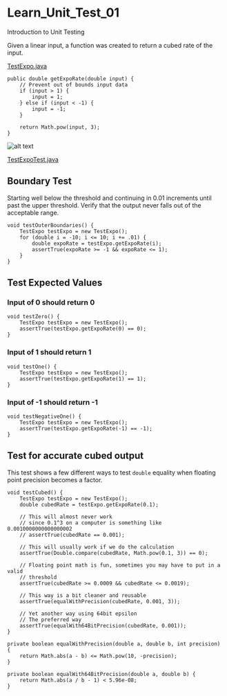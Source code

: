 # Learn_Unit_Test_01
Introduction to Unit Testing

Given a linear input, a function was created to return a cubed rate of the input.

[TestExpo.java](src/TestExpo.java)

```
public double getExpoRate(double input) {
	// Prevent out of bounds input data
	if (input > 1) {
		input = 1;
	} else if (input < -1) {
		input = -1;
	}

	return Math.pow(input, 3);
}
```

![alt text](https://dl.dropboxusercontent.com/s/6zawy8hirxq3rb8/cubed_expo_rate.png "Linear vs Cubed")

[TestExpoTest.java](test/TestExpoTest.java)

## Boundary Test
Starting well below the threshold and continuing in 0.01 increments until past the upper threshold.
Verify that the output never falls out of the acceptable range.

```
void testOuterBoundaries() {
	TestExpo testExpo = new TestExpo();
	for (double i = -10; i <= 10; i += .01) {
		double expoRate = testExpo.getExpoRate(i);
		assertTrue(expoRate >= -1 && expoRate <= 1);
	}
}
```

## Test Expected Values
### Input of 0 should return 0

```
void testZero() {
	TestExpo testExpo = new TestExpo();
	assertTrue(testExpo.getExpoRate(0) == 0);
}
```

### Input of 1 should return 1

```
void testOne() {
	TestExpo testExpo = new TestExpo();
	assertTrue(testExpo.getExpoRate(1) == 1);
}
```

### Input of -1 should return -1

```
void testNegativeOne() {
	TestExpo testExpo = new TestExpo();
	assertTrue(testExpo.getExpoRate(-1) == -1);
}
```

## Test for accurate cubed output
This test shows a few different ways to test `double` equality when floating point precision becomes a factor.

```
void testCubed() {
	TestExpo testExpo = new TestExpo();
	double cubedRate = testExpo.getExpoRate(0.1);

	// This will almost never work
	// since 0.1^3 on a computer is something like 0.0010000000000000002
	// assertTrue(cubedRate == 0.001);

	// This will usually work if we do the calculation
	assertTrue(Double.compare(cubedRate, Math.pow(0.1, 3)) == 0);

	// Floating point math is fun, sometimes you may have to put in a valid
	// threshold
	assertTrue(cubedRate >= 0.0009 && cubedRate <= 0.0019);

	// This way is a bit cleaner and reusable
	assertTrue(equalWithPrecision(cubedRate, 0.001, 3));

	// Yet another way using 64bit epsilon
	// The preferred way
	assertTrue(equalWith64BitPrecision(cubedRate, 0.001));
}

private boolean equalWithPrecision(double a, double b, int precision) {
	return Math.abs(a - b) <= Math.pow(10, -precision);
}

private boolean equalWith64BitPrecision(double a, double b) {
	return Math.abs(a / b - 1) < 5.96e-08;
}
```

